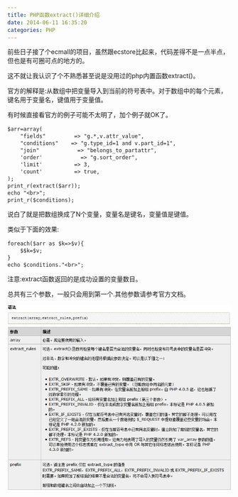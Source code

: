 ```yaml
---
title: PHP函数extract()详细介绍
date: 2014-06-11 16:35:20
categories: PHP
---
```


前些日子接了个ecmall的项目，虽然跟ecstore比起来，代码差得不是一点半点，但也是有可圈可点的地方的。

这不就让我认识了个不熟悉甚至说是没用过的php内置函数extract()。

官方的解释是:从数组中把变量导入到当前的符号表中。对于数组中的每个元素，键名用于变量名，键值用于变量值。

有时候直接看官方的例子可能不太明了，加个例子就OK了。

```
$arr=array(
    "fields"         => "g.*,v.attr_value",
    "conditions"    => "g.type_id=1 and v.part_id=1",
    "join"            => "belongs_to_partattr",
    'order'            => "g.sort_order",
    'limit'          => 3,
    'count'          => true,
);
print_r(extract($arr));
echo "<br>";
print_r($conditions);
```

说白了就是把数组换成了N个变量，变量名是键名，变量值是键值。

类似于下面的效果:

```
foreach($arr as $k=>$v){
    $$k=$v;
}
echo $conditions."<br>";
```

注意:extract函数返回的是成功设置的变量数目。

总共有三个参数，一般只会用到第一个.其他参数请参考官方文档。

[![extract](/images/2014/06/extract.jpg)](/images/2014/06/extract.jpg)
